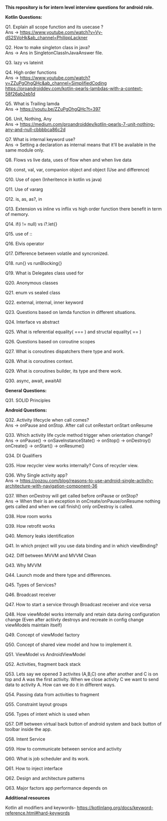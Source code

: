 __This repository is for intern level interview questions for android role.__

__Kotlin Questions:__

Q1. Explain all scope function and its usecase ?</br>
Ans -> https://www.youtube.com/watch?v=Vy-dS2SVoHk&ab_channel=PhilippLackner

Q2. How to make singleton class in java?</br>
Ans -> Ans in SingletonClassInJavaAnswer file.

Q3. lazy vs lateinit

Q4. High order functions</br>
Ans -> https://www.youtube.com/watch?v=ZZuPgOhgQHc&ab_channel=SimplifiedCoding</br>
       https://proandroiddev.com/kotlin-pearls-lambdas-with-a-context-58f26ab2eb1d

Q5. What is Trailing lamda</br>
Ans -> https://youtu.be/ZZuPgOhgQHc?t=397

Q6. Unit, Nothing, Any</br>
Ans -> https://medium.com/proandroiddev/kotlin-pearls-7-unit-nothing-any-and-null-cbbbbca86c2d

Q7. What is internal keyword use?</br>
Ans -> Setting a declaration as internal means that it'll be available in the same module only.

Q8. Flows vs live data, uses of flow when and when live data

Q9. const, val, var, companion object and object (Use and difference)

Q10. Use of open (Inheritence in kotlin vs java)

Q11. Use of vararg

Q12. is, as, as?, in 

Q13. Extension vs inline vs inflix vs high order function there benefit in term of memory.

Q14. if(i != null) vs i?.let{}

Q15. use of ::

Q16. Elvis operator

Q17. Difference between volatile and syncronized.

Q18. run{} vs runBlocking{}

Q19. What is Delegates class used for

Q20. Anonymous classes

Q21. enum vs sealed class

Q22. external, internal, inner keyword

Q23. Questions based on lamda function in different situations.

Q24. Interface vs abstract 

Q25. What is referential equality( === ) and structal equality( == )

Q26. Questions based on coroutine scopes

Q27. What is coroutines dispatchers there type and work.

Q28. What is coroutines context.

Q29. What is coroutines builder, its type and there work.

Q30. async, await, awaitAll

__General Questions:__

Q31. SOLID Principles

__Android Questions:__

Q32. Activity lifecycle when call comes?</br>
Ans -> onPause and onStop. After call cut onRestart onStart onResume

Q33. Which activity life cycle method trigger when orientation change?</br>
Ans -> onPause() -> onSaveInstanceState() -> onStop() -> onDestroy()
       onCreate() -> onStart() -> onResume()

Q34. DI Qualifiers

Q35. How recycler view works internally? Cons of recycler view.

Q36. Why Single activity app?</br>
Ans -> https://oozou.com/blog/reasons-to-use-android-single-activity-architecture-with-navigation-component-36

Q37. When onDestroy will get called before onPause or onStop?</br>
Ans -> When their is an exception in onCreate/onPause/onResume nothing gets called and when we call finish() only onDestroy is called.

Q38. How room works

Q39. How retrofit works 

Q40. Memory leaks identification

Q41. In which project will you use data binding and in which viewBinding?

Q42. Diff between MVVM and MVVM Clean

Q43. Why MVVM

Q44. Launch mode and there type and differences.

Q45. Types of Services?

Q46. Broadcast receiver

Q47. How to start a service through Broadcast receiver and vice versa

Q48. How viewModel works internally and retain data during configuration change (Even after actiivty destroys and recreate in config change viewModels maintain itself)

Q49. Concept of viewModel factory

Q50. Concept of shared view model and how to implement it.

Q51. ViewModel vs AndroidViewModel

Q52. Activities, fragment back stack

Q53. Lets say we opened 3 activites (A,B,C) one after another and C is on top and A was the first activity. When we close activity C we want to send data to activity A. How can we do it in different ways.

Q54. Passing data from activities to fragment

Q55. Constraint layout groups

Q56. Types of intent which is used when

Q57. Diff between virtual back button of android system and back button of toolbar inside the app.

Q58. Intent Service

Q59. How to communicate between service and activity

Q60. What is job scheduler and its work.

Q61. How to inject interface

Q62. Design and architecture patterns

Q63. Major factors app performance depends on 

__Additional resources__

Kotlin all modifiers and keywords- https://kotlinlang.org/docs/keyword-reference.html#hard-keywords
